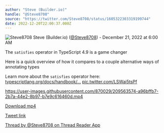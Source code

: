 ```yaml
---
author: "Steve (Builder.io)"
handle: "@Steve8708"
source: "https://twitter.com/Steve8708/status/1605322303319199744"
date: 2022-12-20T22:00:37.000Z
---
```


![Steve8708](https://pbs.twimg.com/profile_images/1579200056090951680/j3-H7soT_normal.jpg)
Steve (Builder.io) ([@Steve8708](https://twitter.com/Steve8708)) - December 21, 2022 at 6:00 AM

The `satisfies` operator in TypeScript 4.9 is a game changer

Here is a quick overview of how it compares to a couple alternative ways of annotating types

Learn more about the `satisfies` operator here: [typescriptlang.org/docs/handbook/…](https://www.typescriptlang.org/docs/handbook/release-notes/typescript-4-9.html#the-satisfies-operator) [pic.twitter.com/LSWai5tsPf](https://twitter.com/Steve8708/status/1605322303319199744/video/1)


https://user-images.githubusercontent.com/870029/209563574-a96bffb7-2b7a-44e2-8b97-b7e9c616460d.mp4


[Download mp4](../videos/Steve8708%20-%201605322303319199744.mp4)

[Tweet link](https://twitter.com/Steve8708/status/1605322303319199744)

[Thread by @Steve8708 on Thread Reader App](https://threadreaderapp.com/thread/1605322303319199744.html)
